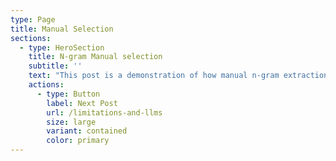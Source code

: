 ```yaml
---
type: Page
title: Manual Selection
sections:
  - type: HeroSection
    title: N-gram Manual selection
    subtitle: ''
    text: "This post is a demonstration of how manual n-gram extraction and selection will work in practice. Once n-grams have been extracted and ranked by both frequency and relevance, phrases and combinations of words that align with one or more ‘disgust categories’ outlined in the previous post will be identified. This will illustrate how bigrams and trigrams will be selected based on their relevance to the expression of disgust.\n\n### Example showing n-gram extraction and selection in practice:\n\nAs covered previously, Haidt posits that references to hygiene and references to outgroups as animals- especially pests- are both indicative of disgust. Given that, consider the following hypothetical comment section excerpt:\_\n\n*   This is getting ridiculous. Filthy rats. We need to clean up our country.\n    *   Immigrants aren’t the problem, it’s ignorant people like you that are. They are not filthy, and they are not rats- they’re people just like you and me.\n        *   Whatever, snowflake.\n*   Unbelievable, letting so many in when unemployment is so high!!\n    *   Immigrants do the jobs we don’t want to do. What’s the problem with that?\n*   This country is infested with rats now.\n    *   Yeah, this country has been going to the dogs for years now.\n*   Immigration goes up and crime rates are through the roof. Politicians are too scared to do what we all know needs to be done to clean up the streets. What a joke.\n    *   They’re corrupt!!\n\nExamples of bigrams which would pass manual selection:\_\n\n*   “country, infest”\n\n*   “filthy, rats”\n\n*   “rats, infest”\n\n*   “they, filthy”\n\n*   “they, rats”\n\n*   “clean, up”\n\n*   “clean, streets”\n\nExamples of trigrams which would pass manual selection:\_\n\n*   “country, rats, infest”\n\n*   “clean, rats, country”\n\n*   “they, are, rats”\n\n*   “country, clean, up”\n\n*   “crime, clean, streets”\n\nExamples of bigrams which would not pass manual selection:\n\n*   “immigration, up”\n\n*   “immigration, country”\n\n*   “immigrant, problem”\n\nExamples of trigrams which would not pass manual selection:\n\n*   “immigrants, job, want”\n\n*   “ridiculous, need, country”\n\n*   \"immigration, politician, know\"\n\n"
    actions:
      - type: Button
        label: Next Post
        url: /limitations-and-llms
        size: large
        variant: contained
        color: primary
---
```

